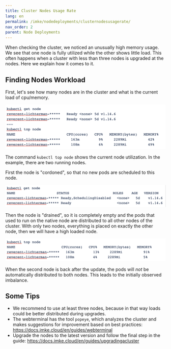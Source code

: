 ```yaml
---
title: Cluster Nodes Usage Rate
lang: en
permalink: /imke/nodedeployments/clusternodesusagerate/
nav_order: 2
parent: Node Deployments
---
```


When checking the cluster, we noticed an unusually high memory usage.
We see that one node is fully utilized while the other shows little load.
This often happens when a cluster with less than three nodes is upgraded at the nodes.
Here we explain how it comes to it.

## Finding Nodes Workload

First, let's see how many nodes are in the cluster  and what is the current load of cpu/memory.

![Step 1](get_top_node_1.png)

The command `kubectl top node` shows the current node utilization. In the example, there are two running nodes.

First the node is "cordoned", so that no new pods are scheduled to this node.

![Step 2](get_node_2.png)

Then the node is "drained",  so it is completely empty and the pods that used to run on the native node are distributed to all other nodes of the cluster.
With only two nodes, everything is placed on exactly the other node, then we will have a high loaded node.

![Step 3](top_node_3.png)

When the second node is back after the update, the pods will _not_ be automatically distributed to both nodes. This leads to the initially observed imbalance.

## Some Tips

* We recommend to use at least three nodes, because in that way loads could be better distributed during upgrades.
* The webterminal has the tool `popeye`, which analyzes the cluster and makes suggestions for improvement based on best practices: <https://docs.imke.cloud/en/guides/webterminal>
* Upgrade the nodes to the latest version and follow the final step in the guide: <https://docs.imke.cloud/en/guides/upgradingacluster>
